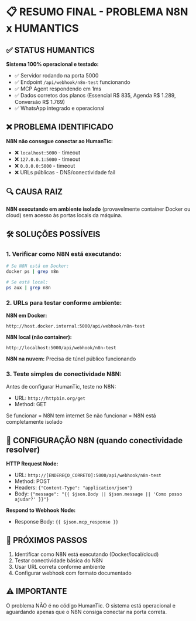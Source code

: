 # 📋 RESUMO FINAL - PROBLEMA N8N x HUMANTICS

## ✅ STATUS HUMANTICS
**Sistema 100% operacional e testado:**
- ✅ Servidor rodando na porta 5000
- ✅ Endpoint `/api/webhook/n8n-test` funcionando
- ✅ MCP Agent respondendo em 1ms
- ✅ Dados corretos dos planos (Essencial R$ 835, Agenda R$ 1.289, Conversão R$ 1.769)
- ✅ WhatsApp integrado e operacional

## ❌ PROBLEMA IDENTIFICADO
**N8N não consegue conectar ao HumanTic:**
- ❌ `localhost:5000` - timeout
- ❌ `127.0.0.1:5000` - timeout  
- ❌ `0.0.0.0:5000` - timeout
- ❌ URLs públicas - DNS/conectividade fail

## 🔍 CAUSA RAIZ
**N8N executando em ambiente isolado** (provavelmente container Docker ou cloud) sem acesso às portas locais da máquina.

## 🛠️ SOLUÇÕES POSSÍVEIS

### 1. Verificar como N8N está executando:
```bash
# Se N8N está em Docker:
docker ps | grep n8n

# Se está local:
ps aux | grep n8n
```

### 2. URLs para testar conforme ambiente:

**N8N em Docker:**
```
http://host.docker.internal:5000/api/webhook/n8n-test
```

**N8N local (não container):**
```
http://localhost:5000/api/webhook/n8n-test
```

**N8N na nuvem:**
Precisa de túnel público funcionando

### 3. Teste simples de conectividade N8N:
Antes de configurar HumanTic, teste no N8N:
- URL: `http://httpbin.org/get`
- Method: GET

Se funcionar = N8N tem internet
Se não funcionar = N8N está completamente isolado

## 📄 CONFIGURAÇÃO N8N (quando conectividade resolver)

**HTTP Request Node:**
- URL: `http://[ENDEREÇO_CORRETO]:5000/api/webhook/n8n-test`
- Method: POST
- Headers: `{"Content-Type": "application/json"}`
- Body: `{"message": "{{ $json.Body || $json.message || 'Como posso ajudar?' }}"}`

**Respond to Webhook Node:**
- Response Body: `{{ $json.mcp_response }}`

## 🎯 PRÓXIMOS PASSOS
1. Identificar como N8N está executando (Docker/local/cloud)
2. Testar conectividade básica do N8N
3. Usar URL correta conforme ambiente
4. Configurar webhook com formato documentado

## ⚠️ IMPORTANTE
O problema NÃO é no código HumanTic. O sistema está operacional e aguardando apenas que o N8N consiga conectar na porta correta.
